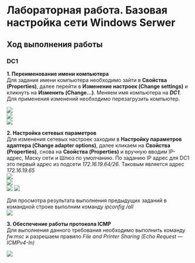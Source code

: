 # Лабораторная работа. Базовая настройка сети Windows Serwer
## Ход выполнения работы  
### DC1
**1. Переименование имени компьютера**  
Для задания имени компьютера необходимо зайти в **Cвойства (Properties)**, далее перейти в **Изменение настроек (Change settings)** и кликнуть на **Изменить (Change...)**. Меняем имя компьютера на ***DC1***.     
Для применения изменений необходимо перезагрузить компьютер.  

![](pic/DC1_1.png)  
![](pic/DC1_2.png)  
![](pic/DC1_3.png) 

**2. Настройка сетевых параметров**   
Для изменения сетевых настроек заходим в **Настройку параметров адаптера (Change adapter options)**, далее кликаем на **Свойства (Properties)**, снова на **Свойства (Properties)** и вручную вводим IP-адрес, Маску сети и Шлюз по умолчанию. По заданию IP адрес для DC1 это первый адрес из подсети *172.16.19.64/26*. Таковым является адрес *172.16.19.65*  
![](pic/DC1_4.png)  
![](pic/DC1_5.png)  
![](pic/DC1_6.png) 
![](pic/DC1_7.png)    

Для просмотра результата выполнения предыдущих заданий в командной строке выполним команду *ipconfig /all*    
![](pic/DC1.png)  

**3. Обеспечение работы протокола ICMP**  
Для выполнения данного требования необходимо выполнить команду *fw.msc* и разрешаем правило *File and Printer Sharing (Echo Request — ICMPv4-In)*   

![](pic/DC1_8.png) 
